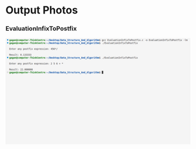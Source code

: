 # Output Photos

### EvaluationInfixToPostfix
![EvaluationInfixToPostfix](OutputImages/EvaluationInfixToPostfix.png)

